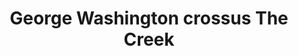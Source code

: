 ---
pid: pt75
title: George Washington crossus The Creek
location_transcription: FXD Ar + Pennypack Creek
coordinates: "[-75.0345148, 40.0249773]"
zipcode: '19124'
gen_neighborhood: North Philadelphia
neighborhood: Juniata,Frankford,Feltonville
outside_phl: 
age: '48'
age_range: 40-49
instagram: 
image_file_name: pt_75.jpg
proposal_transcription: |-
  Kings highway NE Philly
  oldest bridge in Phila
topic: Architecture,Person,History,Politics
topic_summary: 0, 0, 0, 0, 0
type: Other No Form
keywords_other: 
credit: 
image_labels: 
twitter: 
facebook: 
permalink: "/monuments/pt75/"
layout: item-page
---